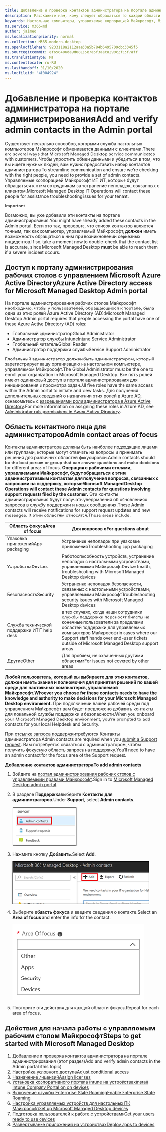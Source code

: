 ```yaml
---
title: Добавление и проверка контактов администратора на портале администрирования
description: Расскажите нам, кому следует обращаться по каждой области фокуса.
keywords: Настольные компьютеры, управляемые корпорацией Майкрософт, Microsoft 365, служба, документация
ms.service: m365-md
author: jaimeo
ms.localizationpriority: normal
ms.collection: M365-modern-desktop
ms.openlocfilehash: 9233118a2112aae33a5b784b6495709cbd3345f5
ms.sourcegitcommit: ef658406da9d081e5e7a5f3aac8290c2f03f7aff
ms.translationtype: MT
ms.contentlocale: ru-RU
ms.lasthandoff: 01/10/2020
ms.locfileid: "41004924"
---
```

# <a name="add-and-verify-admin-contacts-in-the-admin-portal"></a><span data-ttu-id="b763f-104">Добавление и проверка контактов администратора на портале администрирования</span><span class="sxs-lookup"><span data-stu-id="b763f-104">Add and verify admin contacts in the Admin portal</span></span>

<span data-ttu-id="b763f-105">Существует несколько способов, которыми служба настольных компьютеров Майкрософт обменивается данными с клиентами.</span><span class="sxs-lookup"><span data-stu-id="b763f-105">There are several ways that Microsoft Managed Desktop service communicates with customers.</span></span> <span data-ttu-id="b763f-106">Чтобы упростить обмен данными и убедиться в том, что вы ищете нужных людей, вам нужно предоставить набор контактов администратора.</span><span class="sxs-lookup"><span data-stu-id="b763f-106">To streamline communication and ensure we’re checking with the right people, you need to provide a set of admin contacts.</span></span> <span data-ttu-id="b763f-107">Управляемые корпорацией Майкрософт ИТ ИТ, которые будут обращаться к этим сотрудникам за устранение неполадок, связанных с клиентом.</span><span class="sxs-lookup"><span data-stu-id="b763f-107">Microsoft Managed Desktop IT Operations will contact these people for assistance troubleshooting issues for your tenant.</span></span>

> [!IMPORTANT]
> <span data-ttu-id="b763f-108">Возможно, вы уже добавили эти контакты на портале администрирования.</span><span class="sxs-lookup"><span data-stu-id="b763f-108">You might have already added these contacts in the Admin portal.</span></span> <span data-ttu-id="b763f-109">Если это так, проверьте, что список контактов является точным, так как компьютер, управляемый Майкрософт, **должен** иметь возможность обращаться к ним при возникновении серьезных инцидентов.</span><span class="sxs-lookup"><span data-stu-id="b763f-109">If so, take a moment now to double-check that the contact list is accurate, since Microsoft Managed Desktop **must** be able to reach them if a severe incident occurs.</span></span>

## <a name="azure-active-directory-access-for-microsoft-managed-desktop-admin-portal"></a><span data-ttu-id="b763f-110">Доступ к порталу администрирования рабочих столов с управлением Microsoft Azure Active Directory</span><span class="sxs-lookup"><span data-stu-id="b763f-110">Azure Active Directory access for Microsoft Managed Desktop Admin portal</span></span>

<span data-ttu-id="b763f-111">На портале администрирования рабочих столов Майкрософт необходимо, чтобы у пользователей, обращающихся к портале, была одна из этих ролей Azure Active Directory (AD):</span><span class="sxs-lookup"><span data-stu-id="b763f-111">Microsoft Managed Desktop Admin portal requires that people accessing the portal have one of these Azure Active Directory (AD) roles:</span></span>
- <span data-ttu-id="b763f-112">Глобальный администратор</span><span class="sxs-lookup"><span data-stu-id="b763f-112">Global Administrator</span></span>
- <span data-ttu-id="b763f-113">Администратор службы Intune</span><span class="sxs-lookup"><span data-stu-id="b763f-113">Intune Service Administrator</span></span>
- <span data-ttu-id="b763f-114">Глобальный читатель</span><span class="sxs-lookup"><span data-stu-id="b763f-114">Global Reader</span></span>
- <span data-ttu-id="b763f-115">Администратор поддержки службы</span><span class="sxs-lookup"><span data-stu-id="b763f-115">Service Support Administrator</span></span>

<span data-ttu-id="b763f-116">Глобальный администратор должен быть администратором, который зарегистрирует вашу организацию на настольном компьютере, управляемом Майкрософт.</span><span class="sxs-lookup"><span data-stu-id="b763f-116">The Global Administrator must be the one to enroll your organization in Microsoft Managed Desktop.</span></span> <span data-ttu-id="b763f-117">Все пять ролей имеют одинаковый доступ в портале администрирования для инициирования и просмотра задач.</span><span class="sxs-lookup"><span data-stu-id="b763f-117">All five roles have the same access within the Admin portal to initiate and view tasks.</span></span> <span data-ttu-id="b763f-118">Для получения дополнительных сведений о назначении этих ролей в Azure AD, ознакомьтесь с [разрешениями роли администратора в Azure Active Directory](https://docs.microsoft.com/azure/active-directory/users-groups-roles/directory-assign-admin-roles).</span><span class="sxs-lookup"><span data-stu-id="b763f-118">For more information on assigning these roles in Azure AD, see [Administrator role permissions in Azure Active Directory](https://docs.microsoft.com/azure/active-directory/users-groups-roles/directory-assign-admin-roles).</span></span> 

## <a name="admin-contact-areas-of-focus"></a><span data-ttu-id="b763f-119">Область контактного лица для администраторов</span><span class="sxs-lookup"><span data-stu-id="b763f-119">Admin contact areas of focus</span></span>

<span data-ttu-id="b763f-120">Контакты администратора должны быть наиболее подходящие лицами или группами, которые могут отвечать на вопросы и принимать решения для различных областей фокусировки.</span><span class="sxs-lookup"><span data-stu-id="b763f-120">Admin contacts should be the best person or group that can answer questions and make decisions for different areas of focus.</span></span> <span data-ttu-id="b763f-121">**Операции с рабочими столами, управляемыми Майкрософт, будут обращаться к этим административным контактам для получения вопросов, связанных с запросами на поддержку, которые**</span><span class="sxs-lookup"><span data-stu-id="b763f-121">**Microsoft Managed Desktop Operations will contact these Admin contacts for questions involving support requests filed by the customer.**</span></span> <span data-ttu-id="b763f-122">Эти контакты администрирования будут получать уведомления об обновлениях запросов в службу поддержки и новых сообщениях.</span><span class="sxs-lookup"><span data-stu-id="b763f-122">These Admin contacts will receive notifications for support request updates and new messages.</span></span> <span data-ttu-id="b763f-123">К этим областям относятся:</span><span class="sxs-lookup"><span data-stu-id="b763f-123">These areas include:</span></span>

<span data-ttu-id="b763f-124">Область фокуса</span><span class="sxs-lookup"><span data-stu-id="b763f-124">Area of focus</span></span> | <span data-ttu-id="b763f-125">Для вопросов о</span><span class="sxs-lookup"><span data-stu-id="b763f-125">For questions about</span></span>
--- | ---
<span data-ttu-id="b763f-126">Упаковка приложений</span><span class="sxs-lookup"><span data-stu-id="b763f-126">App packaging</span></span> | <span data-ttu-id="b763f-127">Устранение неполадок при упаковке приложений</span><span class="sxs-lookup"><span data-stu-id="b763f-127">Troubleshooting app packaging</span></span>
<span data-ttu-id="b763f-128">Устройства</span><span class="sxs-lookup"><span data-stu-id="b763f-128">Devices</span></span> | <span data-ttu-id="b763f-129">Работоспособность устройств, устранение неполадок с настольными устройствами, управляемыми Майкрософт</span><span class="sxs-lookup"><span data-stu-id="b763f-129">Device health, troubleshooting with Microsoft Managed Desktop devices</span></span>
<span data-ttu-id="b763f-130">Безопасность</span><span class="sxs-lookup"><span data-stu-id="b763f-130">Security</span></span> | <span data-ttu-id="b763f-131">Устранение неполадок безопасности, связанных с настольными устройствами, управляемыми Майкрософт</span><span class="sxs-lookup"><span data-stu-id="b763f-131">Troubleshooting security issues with Microsoft Managed Desktop devices</span></span>
<span data-ttu-id="b763f-132">Служба технической поддержки ИТ</span><span class="sxs-lookup"><span data-stu-id="b763f-132">IT help desk</span></span> | <span data-ttu-id="b763f-133">в тех случаях, когда наши сотрудники службы поддержки переносят билеты на конечные пользователи за пределами областей поддержки для управляемых компьютеров Майкрософт</span><span class="sxs-lookup"><span data-stu-id="b763f-133">in cases where our Support staff hands over end-user tickets outside of Microsoft Managed Desktop support areas</span></span> 
<span data-ttu-id="b763f-134">Другие</span><span class="sxs-lookup"><span data-stu-id="b763f-134">Other</span></span> | <span data-ttu-id="b763f-135">Для проблем, не охваченных другими областями</span><span class="sxs-lookup"><span data-stu-id="b763f-135">For issues not covered by other areas</span></span>

<span data-ttu-id="b763f-136">**Любой пользователь, который вы выбираете для этих контактов, должен иметь знания и полномочия для принятия решений по вашей среде для настольных компьютеров, управляемой Майкрософт.**</span><span class="sxs-lookup"><span data-stu-id="b763f-136">**Whoever you choose for these contacts needs to have the knowledge and authority to make decisions for your Microsoft Managed Desktop environment.**</span></span> <span data-ttu-id="b763f-137">При подключении вашей рабочей среды под управлением Майкрософт вам будет предложено добавить контакты для локальной службы поддержки и безопасности.</span><span class="sxs-lookup"><span data-stu-id="b763f-137">When you onboard your Microsoft Managed Desktop environment, you’re prompted to add contacts for your local Helpdesk and Security.</span></span> 

<span data-ttu-id="b763f-138">При [отсылке запроса поддержки](../service-description/support.md)требуются Контакты администратора.</span><span class="sxs-lookup"><span data-stu-id="b763f-138">Admin contacts are required when you [submit a Support request](../service-description/support.md).</span></span> <span data-ttu-id="b763f-139">Вам потребуется связаться с администратором, чтобы получить фокусную область запроса на поддержку.</span><span class="sxs-lookup"><span data-stu-id="b763f-139">You’ll need to have an admin contact for the focus area of the Support request.</span></span> 

<span data-ttu-id="b763f-140">**Добавление контактов администратора**</span><span class="sxs-lookup"><span data-stu-id="b763f-140">**To add admin contacts**</span></span>

1.  <span data-ttu-id="b763f-141">Войдите на [портал администрирования рабочих столов с управляемыми правами Майкрософт](https://aka.ms/mwaasportal).</span><span class="sxs-lookup"><span data-stu-id="b763f-141">Sign in to [Microsoft Managed Desktop admin portal](https://aka.ms/mwaasportal).</span></span> 

2.  <span data-ttu-id="b763f-142">В разделе **Поддержка**выберите **Контакты для администраторов**.</span><span class="sxs-lookup"><span data-stu-id="b763f-142">Under **Support**, select **Admin contacts**.</span></span> 

    ![Меню поддержки, контакты администратора в верхней части выбранного](images/admincontacts.png)

3. <span data-ttu-id="b763f-144">Нажмите кнопку **Добавить**.</span><span class="sxs-lookup"><span data-stu-id="b763f-144">Select **Add**.</span></span>

    ![На портале администрирования нажмите кнопку Добавить слева от параметра экспорт и обновление](images/adminadd.png)

4.  <span data-ttu-id="b763f-146">Выберите **область фокуса** и введите сведения о контакте.</span><span class="sxs-lookup"><span data-stu-id="b763f-146">Select an **Area of focus** and enter the info for the contact.</span></span> 

    ![список областей фокуса, таких как другие, приложения и безопасность;](images/areaoffocus.png)

5. <span data-ttu-id="b763f-148">Повторите эти действия для каждой области фокуса.</span><span class="sxs-lookup"><span data-stu-id="b763f-148">Repeat for each area of focus.</span></span> 

## <a name="steps-to-get-started-with-microsoft-managed-desktop"></a><span data-ttu-id="b763f-149">Действия для начала работы с управляемым рабочим столом Майкрософт</span><span class="sxs-lookup"><span data-stu-id="b763f-149">Steps to get started with Microsoft Managed Desktop</span></span>

1. <span data-ttu-id="b763f-150">Добавление и проверка контактов администратора на портале администрирования (этот раздел)</span><span class="sxs-lookup"><span data-stu-id="b763f-150">Add and verify admin contacts in the Admin portal (this topic)</span></span>
2. [<span data-ttu-id="b763f-151">Настройка условного доступа</span><span class="sxs-lookup"><span data-stu-id="b763f-151">Adjust conditional access</span></span>](conditional-access.md)
3. [<span data-ttu-id="b763f-152">Назначение лицензий</span><span class="sxs-lookup"><span data-stu-id="b763f-152">Assign licenses</span></span>](assign-licenses.md)
4. [<span data-ttu-id="b763f-153">Установка корпоративного портала Intune на устройствах</span><span class="sxs-lookup"><span data-stu-id="b763f-153">Install Intune Company Portal on on devices</span></span>](company-portal.md)
5. [<span data-ttu-id="b763f-154">Включение службы Enterprise State Roaming</span><span class="sxs-lookup"><span data-stu-id="b763f-154">Enable Enterprise State Roaming</span></span>](enterprise-state-roaming.md)
6. [<span data-ttu-id="b763f-155">Настройка управляемых устройств для настольных ПК Майкрософт</span><span class="sxs-lookup"><span data-stu-id="b763f-155">Set up Microsoft Managed Desktop devices</span></span>](set-up-devices.md)
7. [<span data-ttu-id="b763f-156">Подготовка пользователей к работе с устройствами</span><span class="sxs-lookup"><span data-stu-id="b763f-156">Get your users ready to use devices</span></span>](get-started-devices.md)
8. [<span data-ttu-id="b763f-157">Развертывание приложений на устройствах</span><span class="sxs-lookup"><span data-stu-id="b763f-157">Deploy apps to devices</span></span>](deploy-apps.md)
